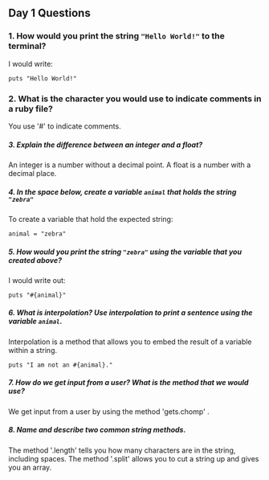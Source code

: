 ## Day 1 Questions

### 1. How would you print the string `"Hello World!"` to the terminal?

I would write:
```
puts "Hello World!"
```

### 2. What is the character you would use to indicate comments in a ruby file?

 You use '#' to indicate comments.

##### 3. Explain the difference between an integer and a float?

An integer is a number without a decimal point. A float is a number with a decimal place.

##### 4. In the space below, create a variable `animal` that holds the string `"zebra"`

To create a variable that hold the expected string:
```
animal = "zebra"
```

##### 5. How would you print the string `"zebra"` using the variable that you created above?

I would write out:
```
puts "#{animal}"
```

##### 6. What is interpolation? Use interpolation to print a sentence using the variable `animal`.

Interpolation is a method that allows you to embed the result of a variable within a string.
```
puts "I am not an #{animal}."
```

##### 7. How do we get input from a user? What is the method that we would use?

We get input from a user by using the method 'gets.chomp' .

##### 8. Name and describe two common string methods.

The method '.length' tells you how many characters are in the string, including spaces.
The method '.split' allows you to cut a string up and gives you an array.
